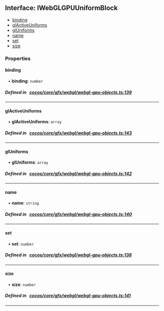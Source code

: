 ## Interface: IWebGLGPUUniformBlock

- [binding](#binding)
- [glActiveUniforms](#glActiveUniforms)
- [glUniforms](#glUniforms)
- [name](#name)
- [set](#set)
- [size](#size)

### Properties

#### binding

<div style="margin-left: 10px;">


• **binding**: ``number``

</div>

##### Defined in &nbsp;   [cocos/core/gfx/webgl/webgl-gpu-objects.ts:139](https://github.com/cocos-creator/engine/blob/c7bf6b8a9/cocos/core/gfx/webgl/webgl-gpu-objects.ts#L139)&nbsp;
___
#### glActiveUniforms

<div style="margin-left: 10px;">


• **glActiveUniforms**: ``array``

</div>

##### Defined in &nbsp;   [cocos/core/gfx/webgl/webgl-gpu-objects.ts:143](https://github.com/cocos-creator/engine/blob/c7bf6b8a9/cocos/core/gfx/webgl/webgl-gpu-objects.ts#L143)&nbsp;
___
#### glUniforms

<div style="margin-left: 10px;">


• **glUniforms**: ``array``

</div>

##### Defined in &nbsp;   [cocos/core/gfx/webgl/webgl-gpu-objects.ts:142](https://github.com/cocos-creator/engine/blob/c7bf6b8a9/cocos/core/gfx/webgl/webgl-gpu-objects.ts#L142)&nbsp;
___
#### name

<div style="margin-left: 10px;">


• **name**: ``string``

</div>

##### Defined in &nbsp;   [cocos/core/gfx/webgl/webgl-gpu-objects.ts:140](https://github.com/cocos-creator/engine/blob/c7bf6b8a9/cocos/core/gfx/webgl/webgl-gpu-objects.ts#L140)&nbsp;
___
#### set

<div style="margin-left: 10px;">


• **set**: ``number``

</div>

##### Defined in &nbsp;   [cocos/core/gfx/webgl/webgl-gpu-objects.ts:138](https://github.com/cocos-creator/engine/blob/c7bf6b8a9/cocos/core/gfx/webgl/webgl-gpu-objects.ts#L138)&nbsp;
___
#### size

<div style="margin-left: 10px;">


• **size**: ``number``

</div>

##### Defined in &nbsp;   [cocos/core/gfx/webgl/webgl-gpu-objects.ts:141](https://github.com/cocos-creator/engine/blob/c7bf6b8a9/cocos/core/gfx/webgl/webgl-gpu-objects.ts#L141)&nbsp;
___

